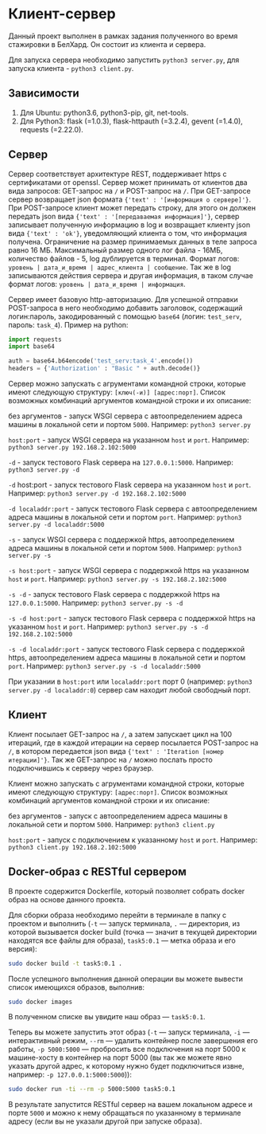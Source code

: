 # Клиент-сервер

Данный проект выполнен в рамках задания полученного во время стажировки в БелХард. Он состоит из клиента и сервера.

Для запуска сервера необходимо запустить ```python3 server.py```, для запуска клиента - ```python3 client.py```.

## Зависимости

1. Для Ubuntu: python3.6, python3-pip, git, net-tools.
2. Для Python3: flask (=1.0.3), flask-httpauth (=3.2.4), gevent (=1.4.0), requests (=2.22.0).

## Сервер

Сервер соответствует архитектуре REST, поддерживает https с сертификатами от openssl. Сервер может принимать от клиентов два вида запросов: GET-запрос на `/` и POST-запрос на `/`. При GET-запросе сервер возвращает json формата `{'text' : '[информация о сервере]'}`. При POST-запросе клиент может передать строку, для этого он должен передать json вида `{'text' : '[передаваемая информация]'}`, сервер записывает полученную информацию в log и возвращает клиенту json вида `{'text' : 'ok'}`, уведомляющий клиента о том, что информация получена. Ограничение на размер принимаемых данных в теле запроса равно 16 МБ. Максимальный размер одного лог файла - 16МБ, количество файлов - 5, log дублируется в терминал. Формат логов: `уровень | дата_и_время | адрес_клиента | сообщение`. Так же в log записываются действия сервера и другая информация, в таком случае формат логов: `уровень | дата_и_время | информация`.

Сервер имеет базовую http-авторизацию. Для успешной отправки POST-запроса в него необходимо добавить заголовок, содержащий логин:пароль, закодированный с помощью `base64` (логин: `test_serv`, пароль: `task_4`). Пример на python:

```python
import requests
import base64

auth = base64.b64encode('test_serv:task_4'.encode())
headers = {'Authorization' : "Basic " + auth.decode()}
```

Сервер можно запускать с агрументами командной строки, которые имеют следующую структуру: `[ключ(-и)] [адрес:порт]`. Список возможных комбинаций аргументов командной строки и их описание:

без аргументов - запуск WSGI сервера с автоопределением адреса машины в локальной сети и портом `5000`.
Например: ```python3 server.py```

`host:port` - запуск WSGI сервера на указанном `host` и `port`.
Например: ```python3 server.py 192.168.2.102:5000```

`-d` - запуск тестового Flask сервера на `127.0.0.1:5000`.
Например: ```python3 server.py -d```

`-d` host:port - запуск тестового Flask сервера на указанном `host` и `port`.
Например: ```python3 server.py -d 192.168.2.102:5000```

`-d localaddr:port` - запуск тестового Flask сервера с автоопределением адреса машины в локальной сети и портом `port`.
Например: ```python3 server.py -d localaddr:5000```

`-s` - запуск WSGI сервера с поддержкой https, автоопределением адреса машины в локальной сети и портом `5000`.
Например: ```python3 server.py -s```

`-s host:port` - запуск WSGI сервера с поддержкой https на указанном `host` и `port`.
Например: ```python3 server.py -s 192.168.2.102:5000```

`-s -d` - запуск тестового Flask сервера с поддержкой https на `127.0.0.1:5000`.
Например: ```python3 server.py -s -d```

`-s -d host:port` - запуск тестового Flask сервера с поддержкой https на указанном `host` и `port`.
Например: ```python3 server.py -s -d 192.168.2.102:5000```

`-s -d localaddr:port` - запуск тестового Flask сервера с поддержкой https, автоопределением адреса машины в локальной сети и портом `port`.
Например: ```python3 server.py -s -d localaddr:5000```

При указании в `host:port` или `localaddr:port` порт 0 (например: ```python3 server.py -d localaddr:0```) сервер сам находит любой свободный порт.

## Клиент

Клиент посылает GET-запрос на `/`, а затем запускает цикл на 100 итераций, где в каждой итерации на сервер посылается POST-запрос на `/`, в котором передается json вида `{'text' : 'Iteration [номер итерации]'}`. Так же GET-запрос на `/` можно послать просто подключившись к серверу через браузер.

Клиент можно запускать с агрументами командной строки, которые имеют следующую структуру: `[адрес:порт]`. Список возможных комбинаций аргументов командной строки и их описание:

без аргументов - запуск с автоопределением адреса машины в локальной сети и портом `5000`.
Например: ```python3 client.py```

`host:port` - запуск с подключением к указанному `host` и `port`.
Например: ```python3 client.py 192.168.2.102:5000```

## Docker-образ с RESTful сервером

В проекте содержится Dockerfile, который позволяет собрать docker образ на основе данного проекта.

Для сборки образа необходимо перейти в терминале в папку с проектом и выполнить (`-t` — запуск терминала, `.` — директория, из которой вызывается docker build (точка — значит в текущей директории находятся все файлы для образа), `task5:0.1` — метка образа и его версия):

```bash
sudo docker build -t task5:0.1 .
```

После успешного выполнения данной операции вы можете вывести список имеющихся образов, выполнив:

```bash
sudo docker images
```

В полученном списке вы увидите наш образ — `task5:0.1`.

Теперь вы можете запустить этот образ (`-t` — запуск терминала, `-i` — интерактивный режим, `--rm` — удалить контейнер после завершения его работы, `-p 5000:5000` — пробросить все подключения на порт 5000 к машине-хосту в контейнер на порт 5000 (вы так же можете явно указать другой адрес, к которому нужно будет подключиться извне, например: `-p 127.0.0.1:5000:5000`)):

```bash
sudo docker run -ti --rm -p 5000:5000 task5:0.1
```

В результате запустится RESTful сервер на вашем локальном адресе и порте `5000` и можно к нему обращаться по указанному в терминале адресу (если вы не указали другой при запуске образа).
